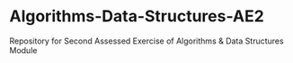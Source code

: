 # Algorithms-Data-Structures-AE2
Repository for Second Assessed Exercise of Algorithms &amp; Data Structures Module
